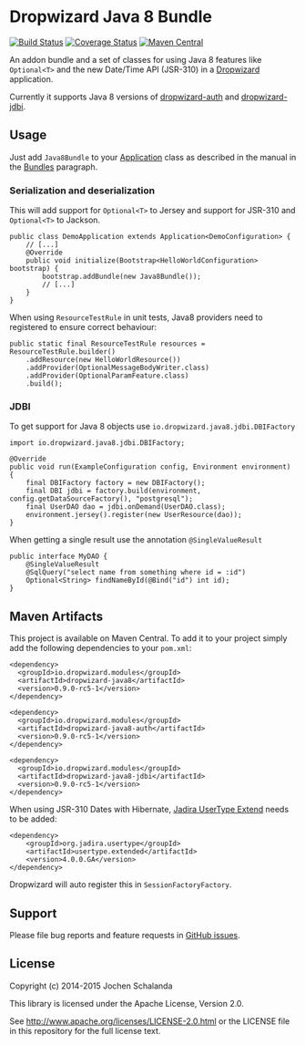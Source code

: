 Dropwizard Java 8 Bundle
========================

[![Build Status](https://travis-ci.org/dropwizard/dropwizard-java8.svg?branch=master)](https://travis-ci.org/dropwizard/dropwizard-java8)
[![Coverage Status](https://img.shields.io/coveralls/dropwizard/dropwizard-java8.svg)](https://coveralls.io/r/dropwizard/dropwizard-java8)
[![Maven Central](https://img.shields.io/maven-central/v/io.dropwizard.modules/dropwizard-java8.svg)](http://mvnrepository.com/artifact/io.dropwizard.modules/dropwizard-java8)

An addon bundle and a set of classes for using Java 8 features like `Optional<T>` and the new Date/Time API (JSR-310) in a [Dropwizard](http://www.dropwizard.io/) application.

Currently it supports Java 8 versions of [dropwizard-auth](http://dropwizard.io/0.9.0-rc5/dropwizard-auth/) and [dropwizard-jdbi](http://dropwizard.io/0.9.0-rc5/dropwizard-jdbi/).


Usage
-----

Just add `Java8Bundle` to your [Application](http://dropwizard.io/0.9.0-rc5/dropwizard-core/apidocs/io/dropwizard/Application.html) class
as described in the manual in the [Bundles](http://dropwizard.io/0.9.0-rc5/docs/manual/core.html#man-core-bundles) paragraph.

### Serialization and deserialization
This will add support for `Optional<T>` to Jersey and support for JSR-310 and `Optional<T>` to Jackson.

    public class DemoApplication extends Application<DemoConfiguration> {
        // [...]
        @Override
        public void initialize(Bootstrap<HelloWorldConfiguration> bootstrap) {
            bootstrap.addBundle(new Java8Bundle());
            // [...]
        }
    }

When using `ResourceTestRule` in unit tests, Java8 providers need to registered to ensure correct behaviour:

    public static final ResourceTestRule resources = ResourceTestRule.builder()
        .addResource(new HelloWorldResource())
        .addProvider(OptionalMessageBodyWriter.class)
        .addProvider(OptionalParamFeature.class)
        .build();

### JDBI

To get support for Java 8 objects use `io.dropwizard.java8.jdbi.DBIFactory`

    import io.dropwizard.java8.jdbi.DBIFactory;

    @Override
    public void run(ExampleConfiguration config, Environment environment) {
        final DBIFactory factory = new DBIFactory();
        final DBI jdbi = factory.build(environment, config.getDataSourceFactory(), "postgresql");
        final UserDAO dao = jdbi.onDemand(UserDAO.class);
        environment.jersey().register(new UserResource(dao));
    }

When getting a single result use the annotation `@SingleValueResult`

    public interface MyDAO {
        @SingleValueResult
        @SqlQuery("select name from something where id = :id")
        Optional<String> findNameById(@Bind("id") int id);
    }


Maven Artifacts
---------------

This project is available on Maven Central. To add it to your project simply add the following dependencies to your
`pom.xml`:

    <dependency>
      <groupId>io.dropwizard.modules</groupId>
      <artifactId>dropwizard-java8</artifactId>
      <version>0.9.0-rc5-1</version>
    </dependency>

    <dependency>
      <groupId>io.dropwizard.modules</groupId>
      <artifactId>dropwizard-java8-auth</artifactId>
      <version>0.9.0-rc5-1</version>
    </dependency>

    <dependency>
      <groupId>io.dropwizard.modules</groupId>
      <artifactId>dropwizard-java8-jdbi</artifactId>
      <version>0.9.0-rc5-1</version>
    </dependency>

When using JSR-310 Dates with Hibernate, [Jadira UserType Extend](http://jadira.sourceforge.net/usertype.extended/) needs to be added:

    <dependency>
        <groupId>org.jadira.usertype</groupId>
        <artifactId>usertype.extended</artifactId>
        <version>4.0.0.GA</version>
    </dependency>

Dropwizard will auto register this in `SessionFactoryFactory`.

Support
-------

Please file bug reports and feature requests in [GitHub issues](https://github.com/dropwizard/dropwizard-java8/issues).


License
-------

Copyright (c) 2014-2015 Jochen Schalanda

This library is licensed under the Apache License, Version 2.0.

See http://www.apache.org/licenses/LICENSE-2.0.html or the LICENSE file in this repository for the full license text.
